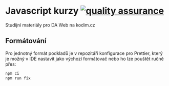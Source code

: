 # Javascript kurzy [![quality assurance](https://github.com/Czechitas-podklady-WEB/javascript-vyuka/actions/workflows/quality-assurance.yml/badge.svg)](https://github.com/Czechitas-podklady-WEB/javascript-vyuka/actions)

Studijní materiály pro DA Web na kodim.cz

## Formátování

Pro jednotný formát podkladů je v repozitáři konfigurace pro Prettier, který je možný v IDE nastavit jako výchozí formátovač nebo ho lze pouštět ručně přes:

```sh
npm ci
npm run fix
```
